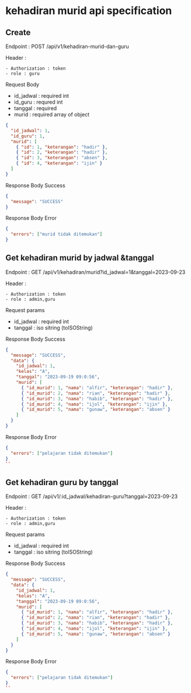 # kehadiran murid api specification

## Create

Endpoint : POST /api/v1/kehadiran-murid-dan-guru

Header :

    - Authorization : token
    - role : guru

Request Body

- id_jadwal : required int
- id_guru : requred int
- tanggal : required
- murid : required array of object

```json
{
  "id_jadwal": 1,
  "id_guru": 1,
  "murid": [
    { "id": 1, "keterangan": "hadir" },
    { "id": 2, "keterangan": "hadir" },
    { "id": 3, "keterangan": "absen" },
    { "id": 4, "keterangan": "ijin" }
  ]
}
```

Response Body Success

```json
{
  "message": "SUCCESS"
}
```

Response Body Error

```json
{
  "errors": ["murid tidak ditemukan"]
}
```

## Get kehadiran murid by jadwal &tanggal

Endpoint : GET /api/v1/kehadiran/murid?id_jadwal=1&tanggal=2023-09-23

Header :

    - Authorization : token
    - role : admin,guru

Request params

- id_jadwal : required int
- tanggal : iso sitring (toISOString)

Response Body Success

```json
{
  "message": "SUCCESS",
  "data": {
    "id_jadwal": 1,
    "kelas": "A",
    "tanggal": "2023-09-19 09:0:56",
    "murid": [
      { "id_murid": 1, "nama": "alfir", "keterangan": "hadir" },
      { "id_murid": 2, "nama": "rian", "keterangan": "hadir" },
      { "id_murid": 3, "nama": "habib", "keterangan": "hadir" },
      { "id_murid": 4, "nama": "ijol", "keterangan": "ijin" },
      { "id_murid": 5, "nama": "gunaw", "keterangan": "absen" }
    ]
  }
}
```

Response Body Error

```json
{
  "errors": ["pelajaran tidak ditemukan"]
}
``
```

## Get kehadiran guru by tanggal

Endpoint : GET /api/v1/:id_jadwal/kehadiran-guru?tanggal=2023-09-23

Header :

    - Authorization : token
    - role : admin,guru

Request params

- id_jadwal : required int
- tanggal : iso sitring (toISOString)

Response Body Success

```json
{
  "message": "SUCCESS",
  "data": {
    "id_jadwal": 1,
    "kelas": "A",
    "tanggal": "2023-09-19 09:0:56",
    "murid": [
      { "id_murid": 1, "nama": "alfir", "keterangan": "hadir" },
      { "id_murid": 2, "nama": "rian", "keterangan": "hadir" },
      { "id_murid": 3, "nama": "habib", "keterangan": "hadir" },
      { "id_murid": 4, "nama": "ijol", "keterangan": "ijin" },
      { "id_murid": 5, "nama": "gunaw", "keterangan": "absen" }
    ]
  }
}
```

Response Body Error

```json
{
  "errors": ["pelajaran tidak ditemukan"]
}
``
```
